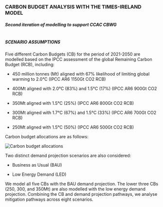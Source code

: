 ### CARBON BUDGET ANALYSIS WITH THE TIMES-IRELAND MODEL

##### Second iteration of modelling to support CCAC CBWG<br><br>
##### SCENARIO ASSUMPTIONS
Five different Carbon Budgets (CB) for the period of 2021-2050 are modelled based on the IPCC assessment of the global Remaining Carbon Budget (RCB), including:

* 450 million tonnes (Mt) aligned with 67% likelihood of limiting global warming to 2.0°C (IPCC AR6 1150Gt CO2 RCB)

* 400Mt aligned with 2.0°C (83%) and 1.5°C (17%) (IPCC AR6 900Gt CO2 RCB)

* 350Mt aligned with 1.5°C (25%) (IPCC AR6 800Gt CO2 RCB)

* 300Mt aligned with 1.7°C (67%) and 1.5°C (33%) (IPCC AR6 700Gt CO2 RCB)

* 250Mt aligned with 1.5°C (50%) (IPCC AR6 500Gt CO2 RCB)

Carbon budget allocations are as follows:

![Carbon budget allocations](https://github.com/MaREI-EPMG/CB2024-preresults/assets/72862177/cc71f785-23f0-437b-b1b4-49b80e28a8b8)

Two distinct demand projection scenarios are also considered: 

* Business as Usual (BAU)

* Low Energy Demand (LED)

We model all five CBs with the BAU demand projection. The lower three CBs (250, 300, and 350Mt) are also modelled with the low energy demand projection. Combining the CB and demand projection pathways, we analyse mitigation pathways across eight scenarios. 

